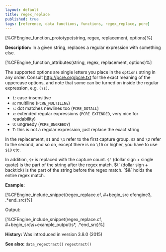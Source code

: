 ```yaml
---
layout: default
title: regex_replace
published: true
tags: [reference, data functions, functions, regex_replace, pcre]
---
```


[%CFEngine_function_prototype(string, regex, replacement, options)%]

**Description:** In a given string, replaces a regular expression with something else.

[%CFEngine_function_attributes(string, regex, replacement, options)%]

The supported options are single letters you place in the `options`
string in any order. Consult http://pcre.org/pcre.txt for the exact
meaning of the uppercase options, and note that some can be turned on
inside the regular expression, e.g. `(?s)`.

* `i`: case-insensitive
* `m`: multiline (`PCRE_MULTILINE`)
* `s`: dot matches newlines too (`PCRE_DOTALL`)
* `x`: extended regular expressions (`PCRE_EXTENDED`, very nice for readability)
* `U`: ungreedy (`PCRE_UNGREEDY`)
* `T`: this is not a regular expression, just replace the exact string

In the replacement, `$1` and `\1` refer to the first capture group.
`$2` and `\2` refer to the second, and so on, except there is no `\10`
or higher, you have to use `$10` etc.

In addition, `$+` is replaced with the capture count. `$'` (dollar
sign + single quote) is the part of the string after the regex match.
$\` (dollar sign + backtick) is the part of the string before the
regex match. `$&` holds the entire regex match.

**Example:**

[%CFEngine_include_snippet(regex_replace.cf, #\+begin_src cfengine3, .*end_src)%]

Output:

[%CFEngine_include_snippet(regex_replace.cf, #\+begin_src\s+example_output\s*, .*end_src)%]

**History:** Was introduced in version 3.8.0 (2015)

**See also:** `data_regextract()` `regextract()`
